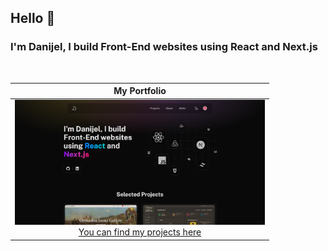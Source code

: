 ## Hello 👋

### I'm Danijel, I build Front-End websites using React and Next.js

<br />

<table>
  <thead>
    <tr>
      <th align="center">My Portfolio</th>
    </tr>
  </thead>
  <tbody>
    <tr>
      <td align="center">
       <a href="https://danijelmaksic.vercel.app/" >
        <img src="https://raw.githubusercontent.com/DanijelMaksic/danijel-portfolio/refs/heads/master/assets/portfolio.webp" alt="Portfolio Image" width="400" height="200" />
        <a />
        <br />
        <a href="https://danijelmaksic.vercel.app/" >You can find my projects here</a>
      </td>
    </tr>
  </tbody>
</table>
